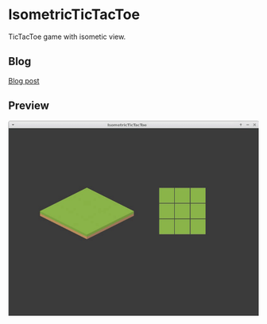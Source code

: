 # IsometricTicTacToe

TicTacToe game with isometic view.

## Blog
[Blog post](http://programisty-dzien-powszedni.pl/izometryczny-tictactoe-czyli-kolko-i-krzyzyk-w-c-i-sdl/)

## Preview
![Isometric TicTacToe](https://github.com/jakubthedeveloper/IsometricTicTacToe/blob/master/screenshots/isometric-tictactoe.gif)

